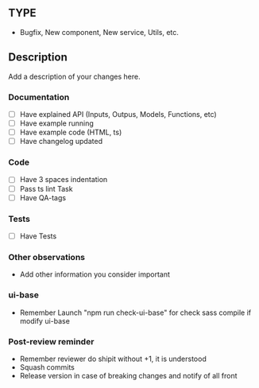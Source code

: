 ## TYPE
- Bugfix, New component, New service, Utils, etc.

## Description
Add a description of your changes here.

### Documentation
- [ ] Have explained API (Inputs, Outpus, Models, Functions, etc)
- [ ] Have example running
- [ ] Have example code (HTML, ts)
- [ ] Have changelog updated

### Code
- [ ] Have 3 spaces indentation
- [ ] Pass ts lint Task
- [ ] Have QA-tags

### Tests
- [ ] Have Tests

### Other observations
- Add other information you consider important

### ui-base
- Remember Launch "npm run check-ui-base" for check sass compile if modify ui-base

### Post-review reminder
- Remember reviewer do shipit without +1, it is understood 
- Squash commits
- Release version in case of breaking changes and notify of all front
